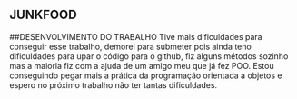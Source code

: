 ## JUNKFOOD

##DESENVOLVIMENTO DO TRABALHO
Tive mais dificuldades para conseguir esse trabalho, demorei para submeter pois ainda teno dificuldades para upar o código para o github, fiz alguns métodos sozinho mas a maioria fiz com a ajuda de um amigo meu que já fez POO. Estou conseguindo pegar mais a prática da programação orientada a objetos e espero no próximo trabalho não ter tantas dificuldades.
